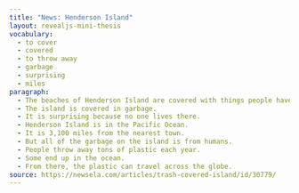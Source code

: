 ```yaml
---
title: "News: Henderson Island"
layout: revealjs-mini-thesis
vocabulary:
  - to cover
  - covered
  - to throw away
  - garbage
  - surprising
  - miles
paragraph:
  - The beaches of Henderson Island are covered with things people have thrown away.
  - The island is covered in garbage. 
  - It is surprising because no one lives there.
  - Henderson Island is in the Pacific Ocean.
  - It is 3,100 miles from the nearest town. 
  - But all of the garbage on the island is from humans.
  - People throw away tons of plastic each year. 
  - Some end up in the ocean.
  - From there, the plastic can travel across the globe.
source: https://newsela.com/articles/trash-covered-island/id/30779/
---
```

